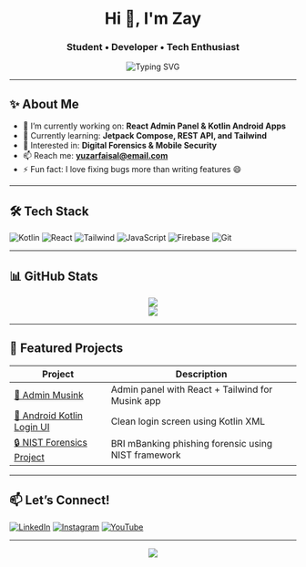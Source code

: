 <h1 align="center">Hi 👋, I'm Zay</h1>
<h3 align="center">Student • Developer • Tech Enthusiast</h3>

<p align="center">
  <img src="https://readme-typing-svg.demolab.com?font=Fira+Code&weight=500&size=22&pause=1000&center=true&vCenter=true&width=435&lines=Informatics+Student+%F0%9F%92%BB;Kotlin+%7C+Android+%7C+React;Loves+Tech%2C+Design%2C+and+Coding+Challenges" alt="Typing SVG" />
</p>

---

## ✨ About Me

- 🔭 I’m currently working on: **React Admin Panel & Kotlin Android Apps**
- 🌱 Currently learning: **Jetpack Compose, REST API, and Tailwind**
- 🧪 Interested in: **Digital Forensics & Mobile Security**
- 📫 Reach me: **yuzarfaisal@email.com**
- ⚡ Fun fact: I love fixing bugs more than writing features 😄

---

## 🛠 Tech Stack

![Kotlin](https://img.shields.io/badge/-Kotlin-7F52FF?style=flat-square&logo=kotlin&logoColor=white)
![React](https://img.shields.io/badge/-React-20232A?style=flat-square&logo=react)
![Tailwind](https://img.shields.io/badge/-Tailwind-38B2AC?style=flat-square&logo=tailwind-css)
![JavaScript](https://img.shields.io/badge/-JavaScript-F7DF1E?style=flat-square&logo=javascript&logoColor=black)
![Firebase](https://img.shields.io/badge/-Firebase-FFCA28?style=flat-square&logo=firebase)
![Git](https://img.shields.io/badge/-Git-F05032?style=flat-square&logo=git&logoColor=white)

---

## 📊 GitHub Stats

<p align="center">
  <img src="https://github-readme-stats.vercel.app/api?username=zayproject234&show_icons=true&theme=tokyonight&hide_border=true" />
  <br/>
  <img src="https://github-readme-stats.vercel.app/api/top-langs/?username=zayproject234&layout=compact&theme=tokyonight" />
</p>

---

## 🚀 Featured Projects

| Project | Description |
|--------|-------------|
| [🎯 Admin Musink](https://github.com/zayproject234/frontend-admin-musink) | Admin panel with React + Tailwind for Musink app |
| [📱 Android Kotlin Login UI](https://github.com/zayproject234/android-kotlin-login-ui) | Clean login screen using Kotlin XML |
| [🔒 NIST Forensics Project](https://github.com/zayproject234/nist-forensics-bri) | BRI mBanking phishing forensic using NIST framework |

---

## 📫 Let’s Connect!

[![LinkedIn](https://img.shields.io/badge/-LinkedIn-blue?style=flat-square&logo=linkedin)](https://linkedin.com/in/namamu)
[![Instagram](https://img.shields.io/badge/-Instagram-purple?style=flat-square&logo=instagram)](https://instagram.com/namamu)
[![YouTube](https://img.shields.io/badge/-YouTube-red?style=flat-square&logo=youtube)](https://youtube.com/@namamu)

---

<p align="center">
  <img src="https://github-profile-trophy.vercel.app/?username=zayproject234&theme=tokyonight&row=1&column=7" />
</p>
